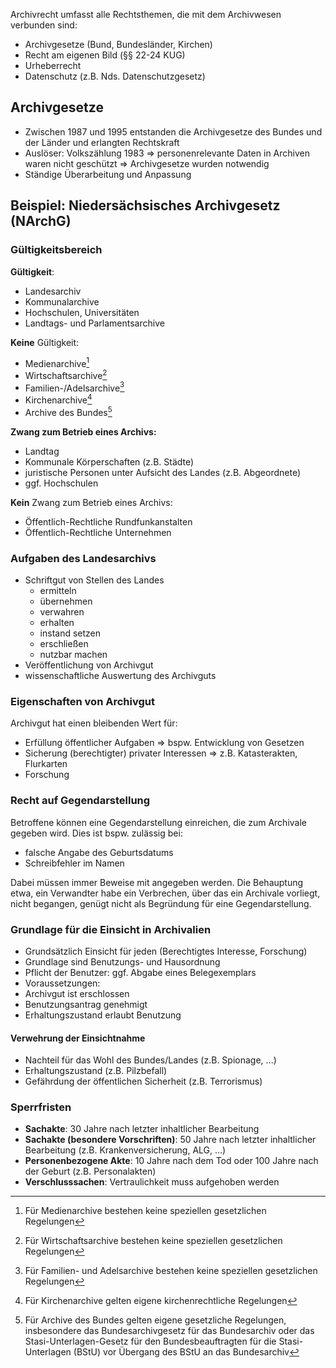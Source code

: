 Archivrecht umfasst alle Rechtsthemen, die mit dem Archivwesen verbunden sind:

* Archivgesetze (Bund, Bundesländer, Kirchen)
* Recht am eigenen Bild (§§ 22-24 KUG)
* Urheberrecht
* Datenschutz (z.B. Nds. Datenschutzgesetz)



## Archivgesetze 

* Zwischen 1987 und 1995 entstanden die Archivgesetze des Bundes und der Länder und erlangten Rechtskraft
* Auslöser: Volkszählung 1983 => personenrelevante Daten in Archiven waren nicht geschützt => Archivgesetze wurden notwendig
* Ständige Überarbeitung und Anpassung



## Beispiel: Niedersächsisches Archivgesetz (NArchG) 

### Gültigkeitsbereich

**Gültigkeit**:

* Landesarchiv
* Kommunalarchive
* Hochschulen, Universitäten
* Landtags- und Parlamentsarchive



**Keine** Gültigkeit:

* Medienarchive[^1]
* Wirtschaftsarchive[^2] 
* Familien-/Adelsarchive[^3] 
* Kirchenarchive[^4] 
* Archive des Bundes[^5]



**Zwang zum Betrieb eines Archivs:**

* Landtag
* Kommunale Körperschaften (z.B. Städte)
* juristische Personen unter Aufsicht des Landes (z.B. Abgeordnete)
* ggf. Hochschulen



**Kein** Zwang zum Betrieb eines Archivs:

* Öffentlich-Rechtliche Rundfunkanstalten
* Öffentlich-Rechtliche Unternehmen



### Aufgaben des Landesarchivs 

* Schriftgut von Stellen des Landes
  * ermitteln
  * übernehmen
  * verwahren
  * erhalten
  * instand setzen
  * erschließen
  * nutzbar machen
* Veröffentlichung von Archivgut
* wissenschaftliche Auswertung des Archivguts



### Eigenschaften von Archivgut 

Archivgut hat einen bleibenden Wert für:

* Erfüllung öffentlicher Aufgaben => bspw. Entwicklung von Gesetzen
* Sicherung (berechtigter) privater Interessen => z.B. Katasterakten, Flurkarten
* Forschung



### Recht auf Gegendarstellung 

Betroffene können eine Gegendarstellung einreichen, die zum Archivale gegeben wird. Dies ist bspw. zulässig bei:

* falsche Angabe des Geburtsdatums
* Schreibfehler im Namen

Dabei müssen immer Beweise mit angegeben werden. Die Behauptung etwa, ein Verwandter habe ein Verbrechen, über das ein Archivale vorliegt, nicht begangen, genügt nicht als Begründung für eine Gegendarstellung.



### Grundlage für die Einsicht in Archivalien 

* Grundsätzlich Einsicht für jeden (Berechtigtes Interesse, Forschung)
* Grundlage sind Benutzungs- und Hausordnung
* Pflicht der Benutzer: ggf. Abgabe eines Belegexemplars
* Voraussetzungen:
 * Archivgut ist erschlossen
 * Benutzungsantrag genehmigt
 * Erhaltungszustand erlaubt Benutzung



#### Verwehrung der Einsichtnahme 

* Nachteil für das Wohl des Bundes/Landes (z.B. Spionage, ...)
* Erhaltungszustand (z.B. Pilzbefall)
* Gefährdung der öffentlichen Sicherheit (z.B. Terrorismus)



### Sperrfristen 

* **Sachakte**: 30 Jahre nach letzter inhaltlicher Bearbeitung
* **Sachakte (besondere Vorschriften)**: 50 Jahre nach letzter inhaltlicher Bearbeitung (z.B. Krankenversicherung, ALG, ...)
* **Personenbezogene Akte**: 10 Jahre nach dem Tod oder 100 Jahre nach der Geburt (z.B. Personalakten)
* **Verschlusssachen**: Vertraulichkeit muss aufgehoben werden



[^1]: Für Medienarchive bestehen keine speziellen gesetzlichen Regelungen
[^2]: Für Wirtschaftsarchive bestehen keine speziellen gesetzlichen Regelungen
[^3]: Für Familien- und Adelsarchive bestehen keine speziellen gesetzlichen Regelungen
[^4]: Für Kirchenarchive gelten eigene kirchenrechtliche Regelungen
[^5]: Für Archive des Bundes gelten eigene gesetzliche Regelungen, insbesondere das Bundesarchivgesetz für das Bundesarchiv oder das Stasi-Unterlagen-Gesetz für den Bundesbeauftragten für die Stasi-Unterlagen (BStU) vor Übergang des BStU an das Bundesarchiv